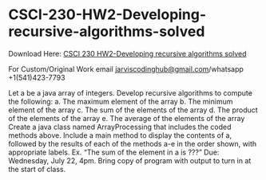 # CSCI-230-HW2-Developing-recursive-algorithms-solved

Download Here: [CSCI 230 HW2-Developing recursive algorithms solved](https://jarviscodinghub.com/assignment/hw2-developing-recursive-algorithms-solution/)

For Custom/Original Work email jarviscodinghub@gmail.com/whatsapp +1(541)423-7793

Let a be a java array of integers. Develop recursive algorithms to compute the following:
a. The maximum element of the array
b. The minimum element of the array
c. The sum of the elements of the array
d. The product of the elements of the array
e. The average of the elements of the array
Create a java class named ArrayProcessing that includes the coded methods above. Include
a main method to display the contents of a, followed by the results of each of the methods
a-e in the order shown, with appropriate labels. Ex. “The sum of the element in a is ???”
Due: Wednesday, July 22, 4pm. Bring copy of program with output to turn in at the start of
class.


